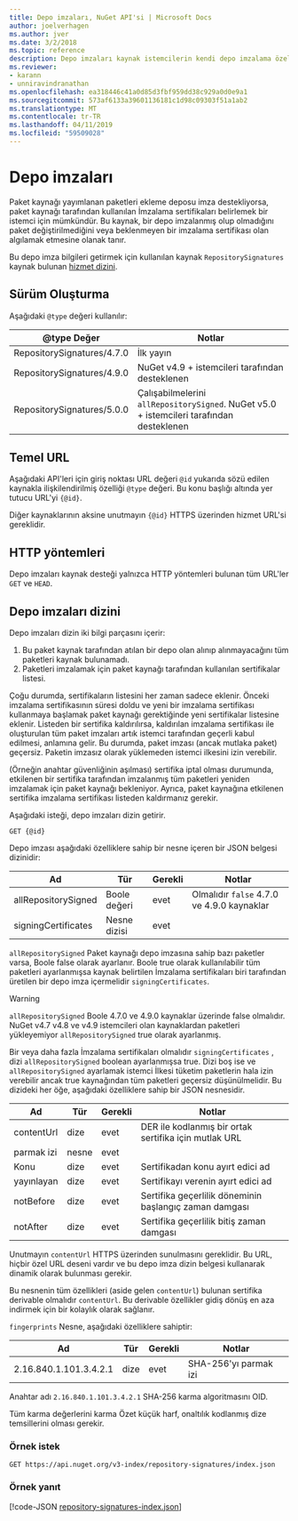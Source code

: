 ```yaml
---
title: Depo imzaları, NuGet API'si | Microsoft Docs
author: joelverhagen
ms.author: jver
ms.date: 3/2/2018
ms.topic: reference
description: Depo imzaları kaynak istemcilerin kendi depo imzalama özellikleri duyurmaktan paket kaynaklarını sağlar.
ms.reviewer:
- karann
- unniravindranathan
ms.openlocfilehash: ea318446c41a0d85d3fbf959dd38c929a0d0e9a1
ms.sourcegitcommit: 573af6133a39601136181c1d98c09303f51a1ab2
ms.translationtype: MT
ms.contentlocale: tr-TR
ms.lasthandoff: 04/11/2019
ms.locfileid: "59509028"
---
```

# <a name="repository-signatures"></a>Depo imzaları

Paket kaynağı yayımlanan paketleri ekleme deposu imza destekliyorsa, paket kaynağı tarafından kullanılan İmzalama sertifikaları belirlemek bir istemci için mümkündür. Bu kaynak, bir depo imzalanmış olup olmadığını paket değiştirilmediğini veya beklenmeyen bir imzalama sertifikası olan algılamak etmesine olanak tanır.

Bu depo imza bilgileri getirmek için kullanılan kaynak `RepositorySignatures` kaynak bulunan [hizmet dizini](service-index.md).

## <a name="versioning"></a>Sürüm Oluşturma

Aşağıdaki `@type` değeri kullanılır:

@type Değer                | Notlar
-------------------------- | -----
RepositorySignatures/4.7.0 | İlk yayın
RepositorySignatures/4.9.0 | NuGet v4.9 + istemcileri tarafından desteklenen
RepositorySignatures/5.0.0 | Çalışabilmelerini `allRepositorySigned`. NuGet v5.0 + istemcileri tarafından desteklenen

## <a name="base-url"></a>Temel URL

Aşağıdaki API'leri için giriş noktası URL değeri `@id` yukarıda sözü edilen kaynakla ilişkilendirilmiş özelliği `@type` değeri. Bu konu başlığı altında yer tutucu URL'yi `{@id}`.

Diğer kaynaklarının aksine unutmayın `{@id}` HTTPS üzerinden hizmet URL'si gereklidir.

## <a name="http-methods"></a>HTTP yöntemleri

Depo imzaları kaynak desteği yalnızca HTTP yöntemleri bulunan tüm URL'ler `GET` ve `HEAD`.

## <a name="repository-signatures-index"></a>Depo imzaları dizini

Depo imzaları dizin iki bilgi parçasını içerir:

1. Bu paket kaynak tarafından atılan bir depo olan alınıp alınmayacağını tüm paketleri kaynak bulunamadı.
1. Paketleri imzalamak için paket kaynağı tarafından kullanılan sertifikalar listesi.

Çoğu durumda, sertifikaların listesini her zaman sadece eklenir. Önceki imzalama sertifikasının süresi doldu ve yeni bir imzalama sertifikası kullanmaya başlamak paket kaynağı gerektiğinde yeni sertifikalar listesine eklenir. Listeden bir sertifika kaldırılırsa, kaldırılan imzalama sertifikası ile oluşturulan tüm paket imzaları artık istemci tarafından geçerli kabul edilmesi, anlamına gelir. Bu durumda, paket imzası (ancak mutlaka paket) geçersiz. Paketin imzasız olarak yüklemeden istemci ilkesini izin verebilir.

(Örneğin anahtar güvenliğinin aşılması) sertifika iptal olması durumunda, etkilenen bir sertifika tarafından imzalanmış tüm paketleri yeniden imzalamak için paket kaynağı bekleniyor. Ayrıca, paket kaynağına etkilenen sertifika imzalama sertifikası listeden kaldırmanız gerekir.

Aşağıdaki isteği, depo imzaları dizin getirir.

    GET {@id}

Depo imzası aşağıdaki özelliklere sahip bir nesne içeren bir JSON belgesi dizinidir:

Ad                | Tür             | Gerekli | Notlar
------------------- | ---------------- | -------- | -----
allRepositorySigned | Boole değeri          | evet      | Olmalıdır `false` 4.7.0 ve 4.9.0 kaynaklar
signingCertificates | Nesne dizisi | evet      | 

`allRepositorySigned` Paket kaynağı depo imzasına sahip bazı paketler varsa, Boole false olarak ayarlanır. Boole true olarak kullanılabilir tüm paketleri ayarlanmışsa kaynak belirtilen İmzalama sertifikaları biri tarafından üretilen bir depo imza içermelidir `signingCertificates`.

> [!Warning]
> `allRepositorySigned` Boole 4.7.0 ve 4.9.0 kaynaklar üzerinde false olmalıdır. NuGet v4.7 v4.8 ve v4.9 istemcileri olan kaynaklardan paketleri yükleyemiyor `allRepositorySigned` true olarak ayarlanmış.

Bir veya daha fazla İmzalama sertifikaları olmalıdır `signingCertificates` , dizi `allRepositorySigned` boolean ayarlanmışsa true. Dizi boş ise ve `allRepositorySigned` ayarlamak istemci İlkesi tüketim paketlerin hala izin verebilir ancak true kaynağından tüm paketleri geçersiz düşünülmelidir. Bu dizideki her öğe, aşağıdaki özelliklere sahip bir JSON nesnesidir.

Ad         | Tür   | Gerekli | Notlar
------------ | ------ | -------- | -----
contentUrl   | dize | evet      | DER ile kodlanmış bir ortak sertifika için mutlak URL
parmak izi | nesne | evet      |
Konu      | dize | evet      | Sertifikadan konu ayırt edici ad
yayınlayan       | dize | evet      | Sertifikayı verenin ayırt edici ad
notBefore    | dize | evet      | Sertifika geçerlilik döneminin başlangıç zaman damgası
notAfter     | dize | evet      | Sertifika geçerlilik bitiş zaman damgası

Unutmayın `contentUrl` HTTPS üzerinden sunulmasını gereklidir. Bu URL, hiçbir özel URL deseni vardır ve bu depo imza dizin belgesi kullanarak dinamik olarak bulunması gerekir. 

Bu nesnenin tüm özellikleri (aside gelen `contentUrl`) bulunan sertifika derivable olmalıdır `contentUrl`.
Bu derivable özellikler gidiş dönüş en aza indirmek için bir kolaylık olarak sağlanır.

`fingerprints` Nesne, aşağıdaki özelliklere sahiptir:

Ad                   | Tür   | Gerekli | Notlar
---------------------- | ------ | -------- | -----
2.16.840.1.101.3.4.2.1 | dize | evet      | SHA-256'yı parmak izi

Anahtar adı `2.16.840.1.101.3.4.2.1` SHA-256 karma algoritmasını OID.

Tüm karma değerlerini karma Özet küçük harf, onaltılık kodlanmış dize temsillerini olması gerekir.

### <a name="sample-request"></a>Örnek istek

    GET https://api.nuget.org/v3-index/repository-signatures/index.json

### <a name="sample-response"></a>Örnek yanıt

[!code-JSON [repository-signatures-index.json](./_data/repository-signatures-index.json)]
